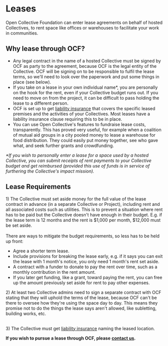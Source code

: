 # Leases

Open Collective Foundation can enter lease agreements on behalf of hosted Collectives, to rent space like offices or warehouses to facilitate your work in communities.

## Why lease through OCF?

* Any legal contract in the name of a hosted Collective must be signed by OCF as party to the agreement, because OCF is the legal entity of the Collective. OCF will be signing on to be responsible to fulfil the lease terms, so we'll need to look over the paperwork and put some things in place (see below).
* If you take on a lease in your own individual name\*, you are personally on the hook for the rent, even if your Collective budget runs out. If you need to move on from the project, it can be difficult to pass holding the lease to a different person.
* OCF is set up to get [liability insurance](liability-insurance.md) that covers the specific leased premises and the activities of your Collectives. Most leases have a liability insurance clause requiring this to be in place.
* You can use Open Collective's features to fundraise lease costs, transparently. This has proved very useful, for example when a coalition of mutual aid groups in a city pooled money to lease a warehouse for food distribution. They could easily put money together, see who gave what, and seek further grants and crowdfunding.

_\*If you wish to personally enter a lease for a space used by a hosted Collective, you can submit receipts of rent payments to your Collective budget and get reimbursed (provided this use of funds is in service of furthering the Collective's impact mission)._

## Lease Requirements

1\) The Collective must set aside money for the full value of the lease contract in advance (in a separate Collective or Project), including rent and all associated costs such as utilities. This is to prevent a situation where rent has to be paid but the Collective doesn't have enough in their budget. E.g. if the lease term is 12 months and the rent is $1,000 per month, $12,000 must be set aside.\
\
There are ways to mitigate the budget requirements, so less has to be held up front:

* Agree a shorter term lease.
* Include provisions for breaking the lease early, e.g. if it says you can exit the lease with 1 month's notice, you only need 1 month's rent set aside.
* A contract with a funder to donate to pay the rent over time, such as a monthly contribution in the rent amount.
* If you later get funding, like a grant, toward paying the rent, you can free up the amount previously set aside for rent to pay other expenses.

2\) At least two Collective admins need to sign a separate contract with OCF stating that they will uphold the terms of the lease, because OCF can't be there to oversee how they're using the space day to day. This means they promise not to do the things the lease says aren't allowed, like subletting, building works, etc.

\
3\) The Collective must get [liability insurance](broken-reference) naming the leased location.

**If you wish to pursue a lease through OCF, please** [**contact us**](mailto:contact@opencollective.foundation)**.**
